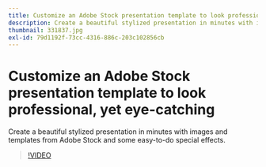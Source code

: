 ```yaml
---
title: Customize an Adobe Stock presentation template to look professional, yet eye-catching
description: Create a beautiful stylized presentation in minutes with images and templates from Adobe Stock and some easy-to-do special effects
thumbnail: 331837.jpg
exl-id: 79d1192f-73cc-4316-886c-203c102856cb
---
```

# Customize an Adobe Stock presentation template to look professional, yet eye-catching

Create a beautiful stylized presentation in minutes with images and templates from Adobe Stock and some easy-to-do special effects.

>[!VIDEO](https://video.tv.adobe.com/v/331837?hidetitle=true)
